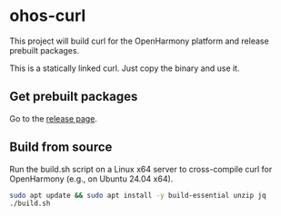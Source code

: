 # ohos-curl
This project will build curl for the OpenHarmony platform and release prebuilt packages.

This is a statically linked curl. Just copy the binary and use it.

## Get prebuilt packages
Go to the [release page](https://github.com/Harmonybrew/ohos-curl/releases).

## Build from source
Run the build.sh script on a Linux x64 server to cross-compile curl for OpenHarmony (e.g., on Ubuntu 24.04 x64).
```sh
sudo apt update && sudo apt install -y build-essential unzip jq
./build.sh
```

